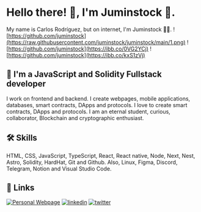 # Hello there! 👋, I'm Juminstock 🦅.
My name is Carlos Rodríguez, but on internet, I'm Juminstock 🧑‍💻.
![https://github.com/juminstock](https://raw.githubusercontent.com/juminstock/juminstock/main/1.png)
![https://github.com/juminstock](https://ibb.co/0VG2YCj)
![https://github.com/juminstock](https://ibb.co/kxS1zVj)
## 🚀 I'm a JavaScript and Solidity Fullstack developer
I work on frontend and backend. I create webpages, mobile applications, databases, smart contracts, DApps and protocols. I love to create smart contracts, DApps and protocols. I am an eternal student, curious, collaborator, Blockchain and cryptographic enthusiast.
## 🛠 Skills
HTML, CSS, JavaScript, TypeScript, React, React native, Node, Next, Nest, Astro, Solidity, HardHat, Git and Github. Also, Linux, Figma, Discord, Telegram, Notion and Visual Studio Code.
## 🔗 Links
[![Personal Webpage](https://img.shields.io/badge/my_portfolio-000?style=for-the-badge&logo=ko-fi&logoColor=white)](https://www.juminstock.com)
[![linkedin](https://img.shields.io/badge/linkedin-0A66C2?style=for-the-badge&logo=linkedin&logoColor=white)](https://www.linkedin.com/in/juminstock)
[![twitter](https://img.shields.io/badge/twitter-1DA1F2?style=for-the-badge&logo=twitter&logoColor=white)](https://twitter.com/juminstock)
